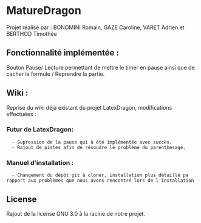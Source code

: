# MatureDragon
Projet réalisé par : BONOMINI Romain, GAZE Caroline, VARET Adrien et BERTHOD Timothée

## Fonctionnalité implémentée :  
Bouton Pause/ Lecture permettant de mettre le timer en pause ainsi que de cacher la formule / Reprendre la partie.

## Wiki :
Reprise du wiki déja existant du projet LatexDragon, modifications effectuées :  
### Futur de LatexDragon: 
      - Supression de la pause qui à été implémentée avec succès.  
      - Rajout de pistes afin de résoudre le problème du parenthesage.
 ### Manuel d'installation :  
      - Changement du dépôt git à cloner, installation plus détaillé pa rapport aux problèmes que nous avons rencontré lors de l'installation
      
      
      
## License
Rajout de la license GNU 3.0 à la racine de notre projet.
      
